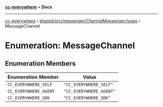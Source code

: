 [**cc-everywhere**](../../../../../index.md) • **Docs**

***

[cc-everywhere](../../../../../index.md) / [shared/src/messenger/ChannelMessenger.types](../index.md) / MessageChannel

# Enumeration: MessageChannel

## Enumeration Members

| Enumeration Member | Value |
| ------ | ------ |
| `CC_EVERYWHERE_SELF` | `"CC_EVERYWHERE_SELF"` |
| `CC_EVERYWHERE_AGENT` | `"CC_EVERYWHERE_AGENT"` |
| `CC_EVERYWHERE_SDK` | `"CC_EVERYWHERE_SDK"` |

